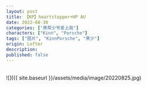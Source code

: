 ```yaml
---
layout: post
title: 【KP】heartstopper+HP AU
date: 2022-08-30
categories: ["黑帮少爷爱上我"]
characters: ["Kinn", "Porsche"]
tags: ["图片", "KinnPorsche", "黑少"]
origin: Lofter
description: 
published: false
---
```


<br>
![]({{ site.baseurl }}/assets/media/image/20220825.jpg)
<br><br>

